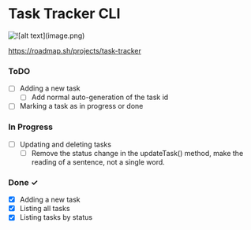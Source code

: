 # Task Tracker CLI

![!\[alt text\](image.png)](https://i.pinimg.com/originals/88/2c/84/882c84500ca798e83f63bd3acaeb109f.gif)

https://roadmap.sh/projects/task-tracker


### ToDO

- [ ] Adding a new task
    - [ ] Add normal auto-generation of the task id
- [ ] Marking a task as in progress or done

### In Progress

- [ ] Updating and deleting tasks
    - [ ] Remove the status change in the updateTask() method, make the reading of a sentence, not a single word.

### Done ✓

- [x] Adding a new task
- [x] Listing all tasks
- [x] Listing tasks by status